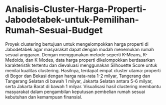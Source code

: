 # Analisis-Cluster-Harga-Properti-Jabodetabek-untuk-Pemilihan-Rumah-Sesuai-Budget

Proyek clustering bertujuan untuk mengelompokkan harga properti di Jabodetabek agar masyarakat dapat dengan mudah menemukan rumah sesuai anggaran. Dengan menggunakan metode seperti K-Means, K-Medoids, dan K-Modes, data harga properti dikelompokkan berdasarkan karakteristik tertentu dan dievaluasi menggunakan Silhouette Score untuk menilai kualitas clustering. Hasilnya, terdapat empat cluster utama: properti di Bogor dan Bekasi dengan harga rata-rata 1-2 milyar, Tangerang dan Tangerang Selatan di bawah 1 milyar, Jakarta Selatan antara 5-6 milyar, serta Jakarta Barat di bawah 1 milyar. Visualisasi hasil clustering membantu masyarakat dalam pengambilan keputusan pembelian rumah sesuai kebutuhan dan kemampuan finansial.
